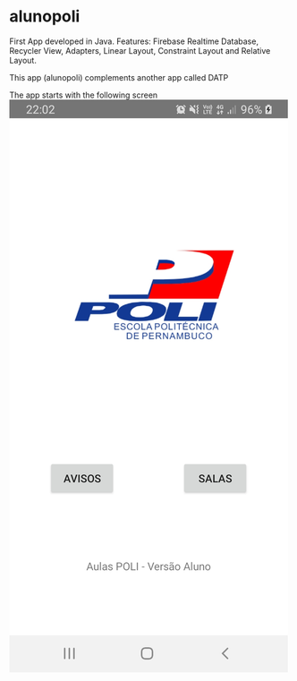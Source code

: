 # alunopoli
First App developed in Java. Features: Firebase Realtime Database, Recycler View, Adapters, Linear Layout, Constraint Layout and Relative Layout.

This app (alunopoli) complements another app called DATP

The app starts with the following screen
![screenshot](images/screenStart.jpeg)
